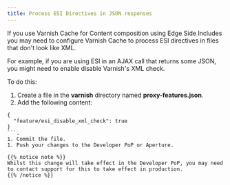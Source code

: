 ```yaml
---
title: Process ESI Directives in JSON responses
---
```


If you use Varnish Cache  for Content composition using Edge Side Includes you may need to configure Varnish Cache  to process ESI directives in files that don't look like XML.

For example, if you are using ESI in an AJAX call that returns some JSON, you might need to enable disable Varnish's XML check.

To do this:

1. Create a file in the **varnish** directory named **proxy-features.json**.
1. Add the following content:
```
{
  "feature/esi_disable_xml_check": true
}
```.
1. Commit the file.
1. Push your changes to the Developer PoP or Aperture.

{{% notice note %}}
Whilst this change will take effect in the Developer PoP, you may need to contact support for this to take effect in production.
{{% /notice %}}